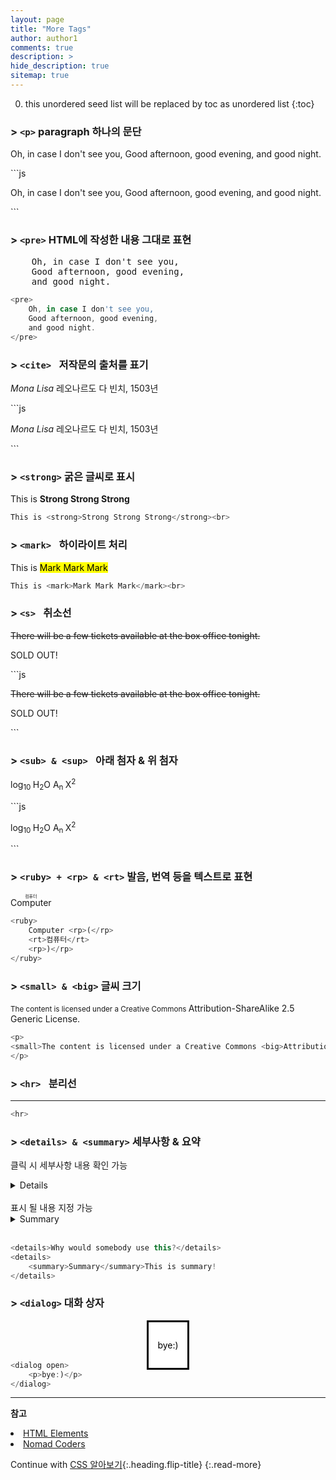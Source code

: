 ```yaml
---
layout: page
title: "More Tags"
author: author1
comments: true
description: >
hide_description: true
sitemap: true
---
```


0. this unordered seed list will be replaced by toc as unordered list 
{:toc}

### > **`<p>`** paragraph 하나의 문단<br>

<p>
    Oh, in case I don't see you,
    Good afternoon, good evening,
    and good night.
</p>
```js
<p>
    Oh, in case I don't see you,
    Good afternoon, good evening,
    and good night.
</p>
```

### > **`<pre>`** HTML에 작성한 내용 그대로 표현<br>
<pre>
    Oh, in case I don't see you,
    Good afternoon, good evening,
    and good night.
</pre>

```js
<pre>
    Oh, in case I don't see you,
    Good afternoon, good evening,
    and good night.
</pre>
```

### > **`<cite> `** 저작문의 출처를 표기<br>

<p><cite>Mona Lisa</cite> 레오나르도 다 빈치, 1503년</p>
```js
<p><cite>Mona Lisa</cite> 레오나르도 다 빈치, 1503년</p>
```

### > **`<strong>`** 굵은 글씨로 표시<br>

This is <strong>Strong Strong Strong</strong>

```js
This is <strong>Strong Strong Strong</strong><br>
```

### > **`<mark> `** 하이라이트 처리<br>

This is <mark>Mark Mark Mark</mark>

```js
This is <mark>Mark Mark Mark</mark><br>
```

### > **`<s> `** 취소선<br>

<p><s>There will be a few tickets available at the box office tonight.</s></p>
<p>SOLD OUT!</p>
```js
<p><s>There will be a few tickets available at the box office tonight.</s></p>
<p>SOLD OUT!</p>
```

### > **`<sub> & <sup> `** 아래 첨자 & 위 첨자

<p>log<sub>10  </sub>H<sub>2</sub>O  A<sub>n  </sub>X<sup>2</sup></p>
```js
<p>log<sub>10  </sub>H<sub>2</sub>O  A<sub>n  </sub>X<sup>2</sup></p>
```

### > **`<ruby> + <rp> & <rt>`** 발음, 번역 등을 텍스트로 표현

<ruby>
    Computer <rp>(</rp>
    <rt>컴퓨터</rt>
    <rp>)</rp>
</ruby>

```js
<ruby>
    Computer <rp>(</rp>
    <rt>컴퓨터</rt>
    <rp>)</rp>
</ruby>
```

### > **`<small> & <big>`** 글씨 크기<br>

<p>
<small>The content is licensed under a Creative Commons <big>Attribution-ShareAlike 2.5 Generic License.</big></small>
</p>

```js
<p>
<small>The content is licensed under a Creative Commons <big>Attribution-ShareAlike 2.5 Generic License.</big></small>
</p>
```

### > **`<hr> `** 분리선<br>

<hr>

```js
<hr>
```

### > **`<details> & <summary>`** 세부사항 & 요약<br>

클릭 시 세부사항 내용 확인 가능<br>

<details>Hello?</details><br>
표시 될 내용 지정 가능<br>
<details>
    <summary>Summary</summary>This is summary!
</details><br>

```js
<details>Why would somebody use this?</details>
<details>
    <summary>Summary</summary>This is summary!
</details>
```

### > **`<dialog>`** 대화 상자<br>

<dialog open>
    <p>bye:)</p>
</dialog><br><br><br>

```js
<dialog open>
    <p>bye:)</p>
</dialog>
```

<hr>

**참고**

<li><a target="_blank" href="https://developer.mozilla.org/ko/docs/Web/HTML/Element">HTML Elements</a></li>
<li><a target="_blank" href="https://nomadcoders.co/?gclid=CjwKCAjw2f-VBhAsEiwAO4lNeGxUb10hQEsnXWufl6NE_TMbZVomtR59HvzfaaYKAIONyRIsWAW8QxoCRK0QAvD_BwE">Nomad Coders</a></li>

Continue with [CSS 알아보기](2020-07-02-usefulCss.md){:.heading.flip-title}
{:.read-more}
